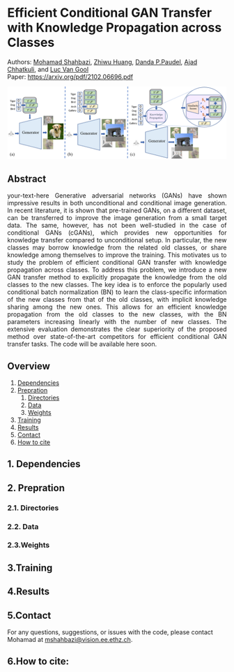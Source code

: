# Efficient Conditional GAN Transfer with Knowledge Propagation across Classes
Authors: [Mohamad Shahbazi](https://people.ee.ethz.ch/~mshahbazi/), [Zhiwu Huang](https://zhiwu-huang.github.io/), [Danda P.Paudel](https://people.ee.ethz.ch/~paudeld/), [Ajad Chhatkuli](https://scholar.google.ch/citations?hl=en&user=3BHMHU4AAAAJ), and [Luc Van Gool](https://scholar.google.ch/citations?hl=en&user=TwMib_QAAAAJ)
<br> Paper: https://arxiv.org/pdf/2102.06696.pdf

![alt text](images/concept.png)


## Abstract
<p style="text-align: justify"> your-text-here 
Generative adversarial networks (GANs) have shown impressive results in both unconditional and conditional image generation. In recent literature, it is shown that pre-trained GANs, on a different dataset, can be transferred to improve the image generation from a small target data. The same, however, has not been well-studied in the case of conditional GANs (cGANs), which provides new opportunities for knowledge transfer compared to unconditional setup. In particular, the new classes may borrow knowledge from the related old classes, or share knowledge among themselves to improve the training. This motivates us to study the problem of efficient conditional GAN transfer with knowledge propagation across classes. To address this problem, we introduce a new GAN transfer method to explicitly propagate the knowledge from the old classes to the new classes. The key idea is to enforce the popularly used conditional batch normalization (BN) to learn the class-specific information of the new classes from that of the old classes, with implicit knowledge sharing among the new ones. This allows for an efficient knowledge propagation from the old classes to the new classes, with the BN parameters increasing linearly with the number of new classes. The extensive evaluation demonstrates the clear superiority of the proposed method over state-of-the-art competitors for efficient conditional GAN transfer tasks. 
The code will be available here soon.
</p>

## Overview
<ol>
  <li><a href="https://github.com/mshahbazi72/cGANTransfer/blob/main/README.md#dependencies">Dependencies</a></li>
  <li><a href="https://github.com/mshahbazi72/cGANTransfer/blob/main/README.md#prepration">Prepration</a>
    <ol>
      <li><a href="https://github.com/mshahbazi72/cGANTransfer/blob/main/README.md#directories">Directories</a></li>
      <li><a href="https://github.com/mshahbazi72/cGANTransfer/blob/main/README.md#data">Data</a></li>
      <li><a href="https://github.com/mshahbazi72/cGANTransfer/blob/main/README.md#weights">Weights</a></li>
    </ol>
  </li>
  <li><a href="https://github.com/mshahbazi72/cGANTransfer/blob/main/README.md#training">Training</a></li>
  <li><a href="https://github.com/mshahbazi72/cGANTransfer/blob/main/README.md#results">Results</a></li>
  <li><a href="https://github.com/mshahbazi72/cGANTransfer/blob/main/README.md#contact">Contact</a></li>
  <li><a href="https://github.com/mshahbazi72/cGANTransfer/blob/main/README.md#how-to-cite">How to cite</a></li>
</ol>

## 1. Dependencies


## 2. Prepration
### 2.1. Directories
### 2.2. Data
### 2.3.Weights

## 3.Training


## 4.Results

## 5.Contact
For any questions, suggestions, or issues with the code, please contact Mohamad at <a>mshahbazi@vision.ee.ethz.ch</a>.

## 6.How to cite:





